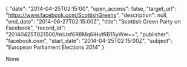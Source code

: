 {
  "date": "2014-04-25T02:15:00", 
  "open_access": false, 
  "target_url": "https://www.facebook.com/ScottishGreens", 
  "description": null, 
  "end_date": "2014-06-27T02:15:00Z", 
  "title": "Scottish Green Party on Facebook", 
  "record_id": "20140425T021500/hkUsf6R8Mq6iHutRB15yWw==", 
  "publisher": "facebook.com", 
  "start_date": "2014-04-25T02:15:00Z", 
  "subject": "European Parliament Elections 2014"
}

None